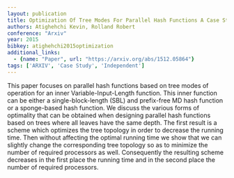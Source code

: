 ```yaml
---
layout: publication
title: Optimization Of Tree Modes For Parallel Hash Functions A Case Study
authors: Atighehchi Kevin, Rolland Robert
conference: "Arxiv"
year: 2015
bibkey: atighehchi2015optimization
additional_links:
  - {name: "Paper", url: "https://arxiv.org/abs/1512.05864"}
tags: ['ARXIV', 'Case Study', 'Independent']
---
```

This paper focuses on parallel hash functions based on tree modes of operation for an inner Variable-Input-Length function. This inner function can be either a single-block-length (SBL) and prefix-free MD hash function or a sponge-based hash function. We discuss the various forms of optimality that can be obtained when designing parallel hash functions based on trees where all leaves have the same depth. The first result is a scheme which optimizes the tree topology in order to decrease the running time. Then without affecting the optimal running time we show that we can slightly change the corresponding tree topology so as to minimize the number of required processors as well. Consequently the resulting scheme decreases in the first place the running time and in the second place the number of required processors.
